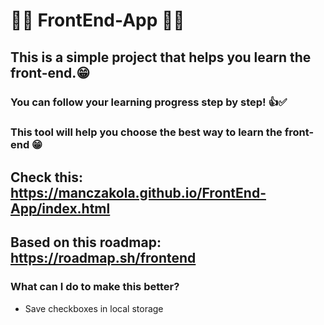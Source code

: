 # 👨‍💻 FrontEnd-App 👩‍💻
 ## This is a simple project that helps you learn the front-end.😁
 ### You can follow your learning progress step by step! 👍✅
 ### This tool will help you choose the best way to learn the front-end 😁
 ## Check this: https://manczakola.github.io/FrontEnd-App/index.html
## Based on this roadmap: https://roadmap.sh/frontend

### What can I do to make this better?
<ul>
 <li>Save checkboxes in local storage </li>
 </ul>
